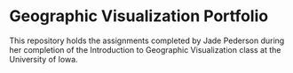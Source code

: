 # Geographic Visualization Portfolio
This repository holds the assignments completed by Jade Pederson during her completion of the Introduction to Geographic Visualization class at the University of Iowa.
